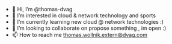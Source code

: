 - 👋 Hi, I’m @thomas-dvag
- 👀 I’m interested in cloud & network technology and sports
- 🌱 I’m currently learning new cloud @ network technologies :)
- 💞️ I’m looking to collaborate on propose  something , im open :)
- 📫 How to reach me thomas.wollnik.extern@dvag.com

<!---
thomas-dvag/thomas-dvag is a ✨ special ✨ repository because its `README.md` (this file) appears on your GitHub profile.
You can click the Preview link to take a look at your changes.
--->
